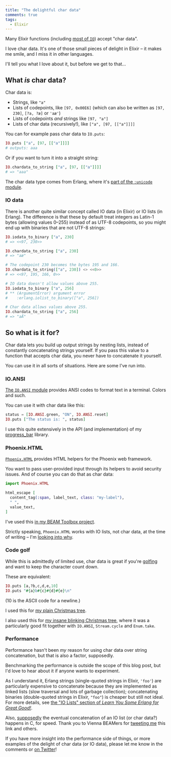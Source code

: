 ```yaml
---
title: "The delightful char data"
comments: true
tags:
  - Elixir
---
```


Many Elixir functions (including [most of `IO`](http://elixir-lang.org/docs/master/elixir/IO.html)) accept "char data".

I love char data. It's one of those small pieces of delight in Elixir – it makes me smile, and I miss it in other languages.

I'll tell you what I love about it, but before we get to that…


## What *is* char data?

Char data is:

* Strings, like `"a"`
* Lists of codepoints, like `[97, 0x00E6]` (which can also be written as `[97, 230]`, `[?a, ?æ]` or `'aæ'`)
* Lists of codepoints *and* strings like `[97, "a"]`
* Lists of char data (recursively!), like `["a", [97, [["a"]]]]`

You can for example pass char data to `IO.puts`:

``` elixir linenos:false
IO.puts ["a", [97, [["a"]]]]
# outputs: aaa
```

Or if you want to turn it into a straight string:

``` elixir linenos:false
IO.chardata_to_string ["a", [97, [["a"]]]]
# => "aaa"
```

The char data type comes from Erlang, where it's [part of the `:unicode` module](http://www.erlang.org/doc/man/unicode.html#type-chardata).

### IO data

There is another quite similar concept called IO data (in Elixir) or IO lists (in Erlang). The difference is that these by default treat integers as Latin-1 bytes (allowing values 0–255) instead of as UTF-8 codepoints, so you might end up with binaries that are not UTF-8 strings:

``` elixir linenos:false
IO.iodata_to_binary ["a", 230]
# => <<97, 230>>

IO.chardata_to_string ["a", 230]
# => "aæ"

# The codepoint 230 becomes the bytes 195 and 166.
IO.chardata_to_string(["a", 230]) <> <<0>>
# => <<97, 195, 166, 0>>

# IO data doesn't allow values above 255.
IO.iodata_to_binary ["a", 256]
# ** (ArgumentError) argument error
#    :erlang.iolist_to_binary(["a", 256])

# Char data allows values above 255.
IO.chardata_to_string ["a", 256]
# => "aĀ"
```


## So what is it for?

Char data lets you build up output strings by nesting lists, instead of constantly concatenating strings yourself. If you pass this value to a function that accepts char data, you never have to concatenate it yourself.

You can use it in all sorts of situations. Here are some I've run into.

### IO.ANSI

[The `IO.ANSI` module](http://elixir-lang.org/docs/master/elixir/IO.ANSI.html) provides ANSI codes to format text in a terminal. Colors and such.

You can use it with char data like this:

``` elixir linenos:false
status = [IO.ANSI.green, "ON", IO.ANSI.reset]
IO.puts ["The status is: ", status]
```

I use this quite extensively in the API (and implementation) of my [progress_bar](https://github.com/henrik/progress_bar) library.

### Phoenix.HTML

[`Phoenix.HTML`](http://hexdocs.pm/phoenix_html/Phoenix.HTML.html) provides HTML helpers for the Phoenix web framework.

You want to pass user-provided input through its helpers to avoid security issues. And of course you can do that as char data:

``` elixir linenos:false
import Phoenix.HTML

html_escape [
  content_tag(:span, label_text, class: "my-label"),
  " ",
  value_text,
]
```

I've used this [in my BEAM Toolbox project](https://github.com/henrik/toolbox/blob/57080bf0a390772554712786ee3cd6e31d8224b9/web/views/package_view.ex#L23-L27).

Strictly speaking, `Phoenix.HTML` works with IO lists, not char data, at the time of writing – I'm [looking into why](https://github.com/phoenixframework/phoenix_html/issues/53).

### Code golf

While this is admittedly of limited use, char data is great if you're [golfing](http://elixirgolf.com) and want to keep the character count down.

These are equivalent:

``` elixir linenos:false
IO.puts [a,?b,c,d,e,10]
IO.puts "#{a}b#{c}#{d}#{e}\n"
```

(10 is the ASCII code for a newline.)

I used this for [my plain Christmas tree](https://github.com/emson/elixirgolf/issues/3#issuecomment-162034222).

I also used this for [my insane blinking Christmas tree](https://github.com/emson/elixirgolf/issues/3#issuecomment-162289777), where it was a particularly good fit together with `IO.ANSI`, `Stream.cycle` and `Enum.take`.

### Performance

Performance hasn't been *my* reason for using char data over string concatenation, but that is also a factor, supposedly.

Benchmarking the performance is outside the scope of this blog post, but I'd love to hear about it if anyone wants to experiment.

As I understand it, Erlang strings (single-quoted strings in Elixir, `'foo'`) are particularly expensive to concatenate because they are implemented as linked lists (slow traversal and lots of garbage collection); concatenating binaries (double-quoted strings in Elixir, `"foo"`) is cheaper but still not ideal. For more details, see [the "IO Lists" section of *Learn You Some Erlang for Great Good!*](http://learnyousomeerlang.com/buckets-of-sockets#io-lists).

Also, [supposedly](http://jlouisramblings.blogspot.co.at/2009/01/common-erlang-misconceptions.html) the eventual concatenation of an IO list (or char data?) happens in C, for speed. Thank you to Vienna BEAMers for [tweeting me](https://twitter.com/viennabeamers/status/679200848958857216) this link and others.

If you have more insight into the performance side of things, or more examples of the delight of char data (or IO data), please let me know in the comments or [on Twitter](https://twitter.com/henrik)!
